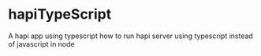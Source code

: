 # hapiTypeScript
A hapi app using typescript
how to run hapi server using typescript instead of javascript in node
